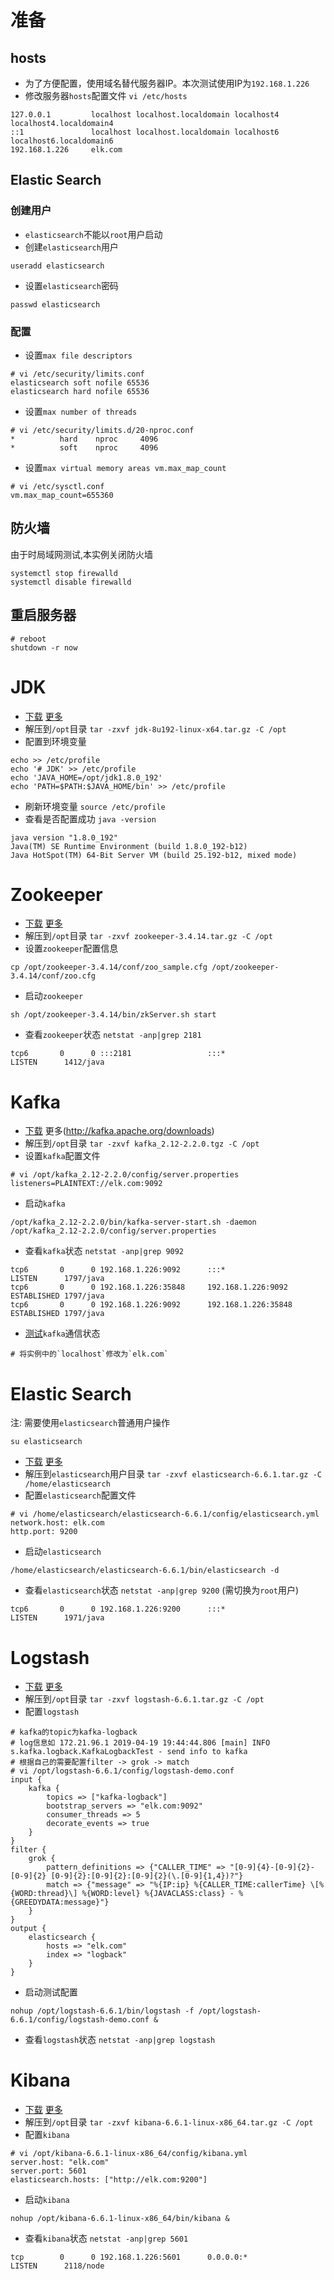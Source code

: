 # 准备

## hosts

+ 为了方便配置，使用域名替代服务器IP。本次测试使用IP为`192.168.1.226`
+ 修改服务器`hosts`配置文件 `vi /etc/hosts`
```
127.0.0.1         localhost localhost.localdomain localhost4 localhost4.localdomain4
::1               localhost localhost.localdomain localhost6 localhost6.localdomain6
192.168.1.226     elk.com
```

## Elastic Search

### 创建用户
+ `elasticsearch`不能以`root`用户启动
+ 创建`elasticsearch`用户
```
useradd elasticsearch
```
+ 设置`elasticsearch`密码
```
passwd elasticsearch
```

### 配置
+ 设置`max file descriptors`
```
# vi /etc/security/limits.conf
elasticsearch soft nofile 65536
elasticsearch hard nofile 65536
```
+ 设置`max number of threads`
```
# vi /etc/security/limits.d/20-nproc.conf
*          hard    nproc     4096
*          soft    nproc     4096
```
+ 设置`max virtual memory areas vm.max_map_count`
```
# vi /etc/sysctl.conf 
vm.max_map_count=655360
```

## 防火墙

由于时局域网测试,本实例关闭防火墙
```
systemctl stop firewalld
systemctl disable firewalld
```

## 重启服务器
```
# reboot
shutdown -r now
```

# JDK

+ [下载](http://download.oracle.com/otn/java/jdk/8u192-b12/750e1c8617c5452694857ad95c3ee230/jdk-8u192-linux-x64.tar.gz) [更多](https://www.oracle.com/technetwork/java/javase/downloads/index.html)
+ 解压到`/opt`目录 `tar -zxvf jdk-8u192-linux-x64.tar.gz -C /opt`
+ 配置到环境变量
```
echo >> /etc/profile
echo '# JDK' >> /etc/profile
echo 'JAVA_HOME=/opt/jdk1.8.0_192'
echo 'PATH=$PATH:$JAVA_HOME/bin' >> /etc/profile
```
+ 刷新环境变量 `source /etc/profile`
+ 查看是否配置成功 `java -version`
```
java version "1.8.0_192"
Java(TM) SE Runtime Environment (build 1.8.0_192-b12)
Java HotSpot(TM) 64-Bit Server VM (build 25.192-b12, mixed mode)
```

# Zookeeper

+ [下载](https://mirrors.tuna.tsinghua.edu.cn/apache/zookeeper/stable/zookeeper-3.4.14.tar.gz) [更多](https://www.apache.org/dyn/closer.cgi/zookeeper/)
+ 解压到`/opt`目录 `tar -zxvf zookeeper-3.4.14.tar.gz -C /opt`
+ 设置`zookeeper`配置信息
```
cp /opt/zookeeper-3.4.14/conf/zoo_sample.cfg /opt/zookeeper-3.4.14/conf/zoo.cfg
```
+ 启动`zookeeper`
```
sh /opt/zookeeper-3.4.14/bin/zkServer.sh start
```
+ 查看`zookeeper`状态 `netstat -anp|grep 2181`
```
tcp6       0      0 :::2181                 :::*                    LISTEN      1412/java 
```

# Kafka

+ [下载](http://mirrors.tuna.tsinghua.edu.cn/apache/kafka/2.2.0/kafka_2.12-2.2.0.tgz) 更多(http://kafka.apache.org/downloads)
+ 解压到`/opt`目录 `tar -zxvf kafka_2.12-2.2.0.tgz -C /opt`
+ 设置`kafka`配置文件
```
# vi /opt/kafka_2.12-2.2.0/config/server.properties
listeners=PLAINTEXT://elk.com:9092

```
+ 启动`kafka`
```
/opt/kafka_2.12-2.2.0/bin/kafka-server-start.sh -daemon /opt/kafka_2.12-2.2.0/config/server.properties
```
+ 查看`kafka`状态 `netstat -anp|grep 9092`
```
tcp6       0      0 192.168.1.226:9092      :::*                    LISTEN      1797/java           
tcp6       0      0 192.168.1.226:35848     192.168.1.226:9092      ESTABLISHED 1797/java           
tcp6       0      0 192.168.1.226:9092      192.168.1.226:35848     ESTABLISHED 1797/java
```
+ [测试](http://kafka.apache.org/quickstart)`kafka`通信状态
```
# 将实例中的`localhost`修改为`elk.com`
```

# Elastic Search

注: 需要使用`elasticsearch`普通用户操作 <br />
```
su elasticsearch
```

+ [下载](https://artifacts.elastic.co/downloads/elasticsearch/elasticsearch-6.6.1.tar.gz) [更多](https://www.elastic.co/cn/downloads/elasticsearch)
+ 解压到`elasticsearch`用户目录 `tar -zxvf elasticsearch-6.6.1.tar.gz -C /home/elasticsearch`
+ 配置`elasticsearch`配置文件
```
# vi /home/elasticsearch/elasticsearch-6.6.1/config/elasticsearch.yml
network.host: elk.com
http.port: 9200
```
+ 启动`elasticsearch`
```
/home/elasticsearch/elasticsearch-6.6.1/bin/elasticsearch -d
```
+ 查看`elasticsearch`状态 `netstat -anp|grep 9200` (需切换为`root`用户)
```
tcp6       0      0 192.168.1.226:9200      :::*                    LISTEN      1971/java 
```

# Logstash

+ [下载](https://artifacts.elastic.co/downloads/logstash/logstash-6.6.1.tar.gz) [更多](https://www.elastic.co/cn/downloads/logstash)
+ 解压到`/opt`目录 `tar -zxvf logstash-6.6.1.tar.gz -C /opt`
+ 配置`logstash`
```
# kafka的topic为kafka-logback
# log信息如 172.21.96.1 2019-04-19 19:44:44.806 [main] INFO s.kafka.logback.KafkaLogbackTest - send info to kafka
# 根据自己的需要配置filter -> grok -> match
# vi /opt/logstash-6.6.1/config/logstash-demo.conf
input {
    kafka {
        topics => ["kafka-logback"]
        bootstrap_servers => "elk.com:9092"
        consumer_threads => 5
        decorate_events => true
    }
}
filter {
    grok {
        pattern_definitions => {"CALLER_TIME" => "[0-9]{4}-[0-9]{2}-[0-9]{2} [0-9]{2}:[0-9]{2}:[0-9]{2}(\.[0-9]{1,4})?"}
        match => {"message" => "%{IP:ip} %{CALLER_TIME:callerTime} \[%{WORD:thread}\] %{WORD:level} %{JAVACLASS:class} - %{GREEDYDATA:message}"}
    }
}
output {  
    elasticsearch {  
        hosts => "elk.com"
        index => "logback"
    } 
}
```
+ 启动测试配置
```
nohup /opt/logstash-6.6.1/bin/logstash -f /opt/logstash-6.6.1/config/logstash-demo.conf &
```
+ 查看`logstash`状态 `netstat -anp|grep logstash`

# Kibana

+ [下载](https://artifacts.elastic.co/downloads/kibana/kibana-6.6.1-linux-x86_64.tar.gz) [更多](https://www.elastic.co/cn/downloads/kibana)
+ 解压到`/opt`目录 `tar -zxvf kibana-6.6.1-linux-x86_64.tar.gz -C /opt`
+ 配置`kibana`
```
# vi /opt/kibana-6.6.1-linux-x86_64/config/kibana.yml
server.host: "elk.com"
server.port: 5601
elasticsearch.hosts: ["http://elk.com:9200"]
```
+ 启动`kibana` 
```
nohup /opt/kibana-6.6.1-linux-x86_64/bin/kibana &
```
+ 查看`kibana`状态 `netstat -anp|grep 5601`
```
tcp        0      0 192.168.1.226:5601      0.0.0.0:*               LISTEN      2118/node 
```